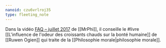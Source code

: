 ```yaml
---
nanoid: czu6vrlroj35
type: fleeting_note
---
```

Dans la vidéo [FAQ – juillet 2017](https://monsieurphi.com/2017/07/10/faq-juillet-2017/) de [[MrPhi]], il conseille le #livre [[L'influence de l'odeur des croissants chauds sur la bonté humaine]] de [[Ruwen Ogien]] qui traite de la [[Philosophie morale|philosophie morale]].
